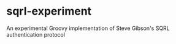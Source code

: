 sqrl-experiment
===============

An experimental Groovy implementation of Steve Gibson's SQRL authentication protocol
